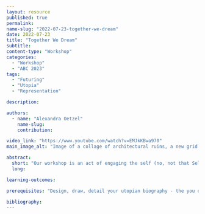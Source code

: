 ```yaml
---
layout: resource
published: true
permalink:
name-slug: "2022-07-23-together-we-dream"
date: 2022-07-23
title: "Together We Dream"
subtitle:
content-type: "Workshop"
categories:
  - "Workshop"
  - "ABC 2023"
tags:
  - "Futuring"
  - "Utopia"
  - "Representation"

description:

authors:
  - name: "Alexandra Oetzel"
    name-slug:
    contribution:

video_link: "https://www.youtube.com/watch?v=EMJkKBwa970"
main_image_alt: "Image of a collage of architectural ruins, a new grid infrastructure, and figures from antiquity wearing robes."

abstract:
  short: "​Our workshop is an act of engaging the self (no, not that Self) where you must design, draw, detail your utopian biography. Our work will explore individual ambitions as we attempt to author our professional lives and explore methods of alternative practice that have existed in the past and today. Prior to meeting, we ask that you complete your biography according to the guiding questions set forth in our workshop assignment plan. Additional, optional readings can also be found in the library."
  long:

learning-outcomes:

prerequisites: "​Design, draw, detail your utopian biography - the you of 2030, unrestricted by realities. If you choose to represent your utopian biography through image, please provide accompanying text. We suggest a word limit between 250-750 words, even fewer if you’re supplementing with image(s). Let your creative juices flow, pick your medium of choice, and have fun!"

bibliography:
---
```

